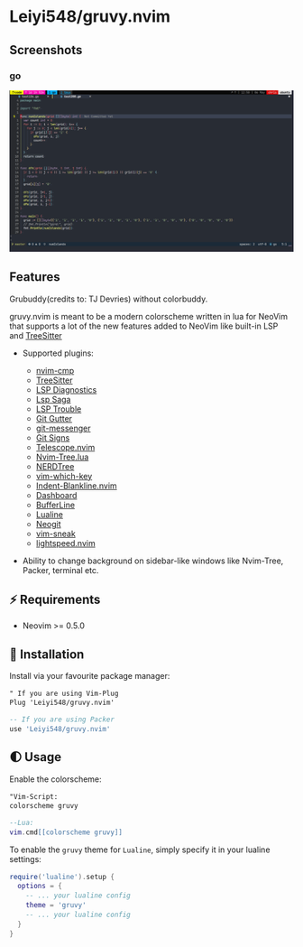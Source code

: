 # Leiyi548/gruvy.nvim

## Screenshots

### go

![go](./img/gruvy_go.png)

## Features

Grubuddy(credits to: TJ Devries) without colorbuddy.

gruvy.nvim is meant to be a modern colorscheme written in lua for NeoVim that supports a lot of the new features
added to NeoVim like built-in LSP and [TreeSitter](https://github.com/nvim-treesitter/nvim-treesitter)

- Supported plugins:

  - [nvim-cmp](https://github.com/hrsh7th/nvim-cmp)
  - [TreeSitter](https://github.com/nvim-treesitter/nvim-treesitter)
  - [LSP Diagnostics](https://neovim.io/doc/user/lsp.html)
  - [Lsp Saga](https://github.com/glepnir/lspsaga.nvim)
  - [LSP Trouble](https://github.com/folke/lsp-trouble.nvim)
  - [Git Gutter](https://github.com/airblade/vim-gitgutter)
  - [git-messenger](https://github.com/rhysd/git-messenger.vim)
  - [Git Signs](https://github.com/lewis6991/gitsigns.nvim)
  - [Telescope.nvim](https://github.com/nvim-telescope/telescope.nvim)
  - [Nvim-Tree.lua](https://github.com/kyazdani42/nvim-tree.lua)
  - [NERDTree](https://github.com/preservim/nerdtree)
  - [vim-which-key](https://github.com/liuchengxu/vim-which-key)
  - [Indent-Blankline.nvim](https://github.com/lukas-reineke/indent-blankline.nvim)
  - [Dashboard](https://github.com/glepnir/dashboard-nvim)
  - [BufferLine](https://github.com/akinsho/nvim-bufferline.lua)
  - [Lualine](https://github.com/hoob3rt/lualine.nvim)
  - [Neogit](https://github.com/TimUntersberger/neogit)
  - [vim-sneak](https://github.com/justinmk/vim-sneak)
  - [lightspeed.nvim](https://github.com/ggandor/lightspeed.nvim)

- Ability to change background on sidebar-like windows like Nvim-Tree, Packer, terminal etc.

## ⚡️ Requirements

- Neovim >= 0.5.0

## 🌙 Installation

Install via your favourite package manager:

```vim
" If you are using Vim-Plug
Plug 'Leiyi548/gruvy.nvim'
```

```lua
-- If you are using Packer
use 'Leiyi548/gruvy.nvim'
```

## 🌓 Usage

Enable the colorscheme:

```vim
"Vim-Script:
colorscheme gruvy
```

```lua
--Lua:
vim.cmd[[colorscheme gruvy]]
```

To enable the `gruvy` theme for `Lualine`, simply specify it in your lualine settings:

```lua
require('lualine').setup {
  options = {
    -- ... your lualine config
    theme = 'gruvy'
    -- ... your lualine config
  }
}
```
